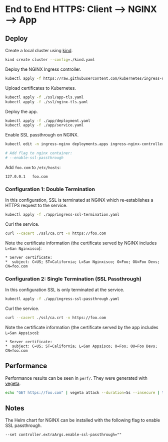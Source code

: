 # End to End HTTPS: Client --> NGINX --> App

## Deploy

Create a local cluster using [kind](https://kind.sigs.k8s.io/).

```sh
kind create cluster --config=./kind.yaml
```

Deploy the NGINX Ingress controller.

```sh
kubectl apply -f https://raw.githubusercontent.com/kubernetes/ingress-nginx/master/deploy/static/provider/kind/deploy.yaml
```

Upload certificates to Kubernetes.

```sh
kubectl apply -f ./ssl/app-tls.yaml
kubectl apply -f ./ssl/nginx-tls.yaml
```

Deploy the app.

```sh
kubectl apply -f ./app/deployment.yaml
kubectl apply -f ./app/service.yaml
```

Enable SSL passthrough on NGINX.

```sh
kubectl edit -n ingress-nginx deployments.apps ingress-nginx-controller

# Add flag to nginx container:
# --enable-ssl-passthrough
```

Add `foo.com` to `/etc/hosts`:

```
127.0.0.1   foo.com
```

### Configuration 1: Double Termination

In this configuration, SSL is terminated at NGINX which re-establishes a HTTPS request to the service.

```sh
kubectl apply -f ./app/ingress-ssl-termination.yaml
```

Curl the service.

```sh
curl --cacert ./ssl/ca.crt -v https://foo.com
```

Note the certificate information (the certificate served by NGINX includes `L=San Nginxisco`):

```
* Server certificate:
*  subject: C=US; ST=California; L=San Nginxisco; O=Foo; OU=Foo Devs; CN=foo.com
```

### Configuration 2: Single Termination (SSL Passthrough)

In this configuration SSL is only terminated at the service.

```sh
kubectl apply -f ./app/ingress-ssl-passthrough.yaml
```

Curl the service.

```sh
curl --cacert ./ssl/ca.crt -v https://foo.com
```

Note the certificate information (the certificate served by the app includes `L=San Appsisco`):

```
* Server certificate:
*  subject: C=US; ST=California; L=San Appsisco; O=Foo; OU=Foo Devs; CN=foo.com
```

## Performance

Performance results can be seen in `perf/`. They were generated with [vegeta](https://github.com/tsenart/vegeta).

```sh
echo "GET https://foo.com" | vegeta attack --duration=5s --insecure | tee results.bin | vegeta report
```

## Notes

The Helm chart for NGINX can be installed with the following flag to enable SSL passthrough.

```
--set controller.extraArgs.enable-ssl-passthrough=""
```

